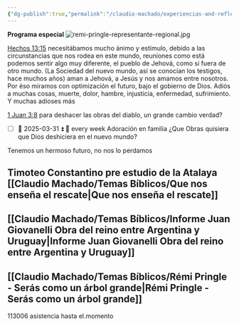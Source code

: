 ```yaml
---
{"dg-publish":true,"permalink":"/claudio-machado/experiencias-and-reflexiones/reunion-especial-visita-del-superintendente-de-zona-en-ezeiza/","tags":["asamblea"]}
---
```


**Programa especial**
![remi-pringle-representante-regional.jpg](/img/user/03%20-%20Jard%C3%ADn%20digital/03%20-%2005%20-%20Imagen/AC%20im%C3%A1genes%20subidas/remi-pringle-representante-regional.jpg) 


[Hechos 13:15](https://wol.jw.org/es/wol/b/r4/lp-s/nwtsty/44/13#v=44:13:15) necesitábamos mucho ánimo y estímulo, debido a las circunstancias que nos rodea en este mundo, reuniones como está podemos sentir algo muy diferente, el pueblo de Jehová, como si fuera de otro mundo. (La Sociedad del nuevo mundo, así se conocían los testigos, hace muchos años) aman a Jehová, a Jesús y nos amamos entre nosotros. Por éso miramos con optimización el futuro, bajo el gobierno de Dios. Adiós a muchas cosas, muerte, dolor, hambre, injusticia, enfermedad, sufrimiento. Y muchas adioses más 

[1 Juan 3:8](https://wol.jw.org/es/wol/b/r4/lp-s/nwtsty/62/3#v=62:3:8) para deshacer las obras del diablo, un grande cambio verdad?

- [ ] 📅 2025-03-31 ⏫ 🔁 every week Adoración en familia ¿Que Obras quisiera que Dios deshiciera en el nuevo mundo? 

Tenemos un hermoso futuro, no nos lo perdamos 

## Timoteo Constantino pre estudio de la Atalaya [[Claudio Machado/Temas Bíblicos/Que nos enseña el rescate\|Que nos enseña el rescate]] 

## [[Claudio Machado/Temas Bíblicos/Informe Juan Giovanelli Obra del reino entre Argentina y Uruguay\|Informe Juan Giovanelli Obra del reino entre Argentina y Uruguay]]


## [[Claudio Machado/Temas Bíblicos/Rémi Pringle - Serás como un árbol grande\|Rémi Pringle - Serás como un árbol grande]]




113006 asistencia hasta el.momento







